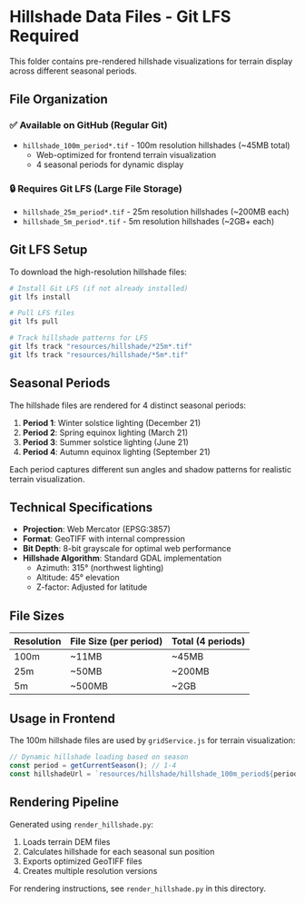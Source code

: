 # Hillshade Data Files - Git LFS Required

This folder contains pre-rendered hillshade visualizations for terrain display across different seasonal periods.

## File Organization

### ✅ Available on GitHub (Regular Git)
- `hillshade_100m_period*.tif` - 100m resolution hillshades (~45MB total)
  - Web-optimized for frontend terrain visualization
  - 4 seasonal periods for dynamic display

### 🔒 Requires Git LFS (Large File Storage)  
- `hillshade_25m_period*.tif` - 25m resolution hillshades (~200MB each)
- `hillshade_5m_period*.tif` - 5m resolution hillshades (~2GB+ each)

## Git LFS Setup

To download the high-resolution hillshade files:

```bash
# Install Git LFS (if not already installed)
git lfs install

# Pull LFS files
git lfs pull

# Track hillshade patterns for LFS
git lfs track "resources/hillshade/*25m*.tif"
git lfs track "resources/hillshade/*5m*.tif"
```

## Seasonal Periods

The hillshade files are rendered for 4 distinct seasonal periods:

1. **Period 1**: Winter solstice lighting (December 21)
2. **Period 2**: Spring equinox lighting (March 21) 
3. **Period 3**: Summer solstice lighting (June 21)
4. **Period 4**: Autumn equinox lighting (September 21)

Each period captures different sun angles and shadow patterns for realistic terrain visualization.

## Technical Specifications

- **Projection**: Web Mercator (EPSG:3857)
- **Format**: GeoTIFF with internal compression
- **Bit Depth**: 8-bit grayscale for optimal web performance
- **Hillshade Algorithm**: Standard GDAL implementation
  - Azimuth: 315° (northwest lighting)
  - Altitude: 45° elevation
  - Z-factor: Adjusted for latitude

## File Sizes

| Resolution | File Size (per period) | Total (4 periods) |
|-----------|------------------------|-------------------|
| 100m      | ~11MB                 | ~45MB            |
| 25m       | ~50MB                 | ~200MB           |
| 5m        | ~500MB                | ~2GB             |

## Usage in Frontend

The 100m hillshade files are used by `gridService.js` for terrain visualization:

```javascript
// Dynamic hillshade loading based on season
const period = getCurrentSeason(); // 1-4
const hillshadeUrl = `resources/hillshade/hillshade_100m_period${period}.tif`;
```

## Rendering Pipeline

Generated using `render_hillshade.py`:
1. Loads terrain DEM files
2. Calculates hillshade for each seasonal sun position
3. Exports optimized GeoTIFF files
4. Creates multiple resolution versions

For rendering instructions, see `render_hillshade.py` in this directory.
